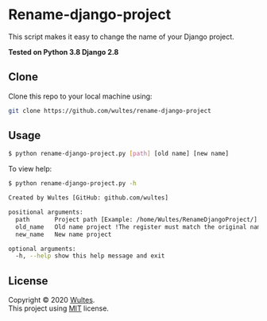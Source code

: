 
# Rename-django-project

This script makes it easy to change the name of your Django project.  

__Tested on Python 3.8 Django 2.8__

## Clone

Clone this repo to your local machine using:

```bash
git clone https://github.com/wultes/rename-django-project
```

## Usage

```bash
$ python rename-django-project.py [path] [old name] [new name]
```
To view help:

```bash
$ python rename-django-project.py -h

Created by Wultes [GitHub: github.com/wultes]

positional arguments:
  path       Project path [Example: /home/Wultes/RenameDjangoProject/]
  old_name   Old name project !The register must match the original name of the project.
  new_name   New name project

optional arguments:
  -h, --help show this help message and exit
```

## License
Copyright © 2020 [Wultes](https://github.com/wultes/).  
This project using [MIT](https://choosealicense.com/licenses/mit/) license.
